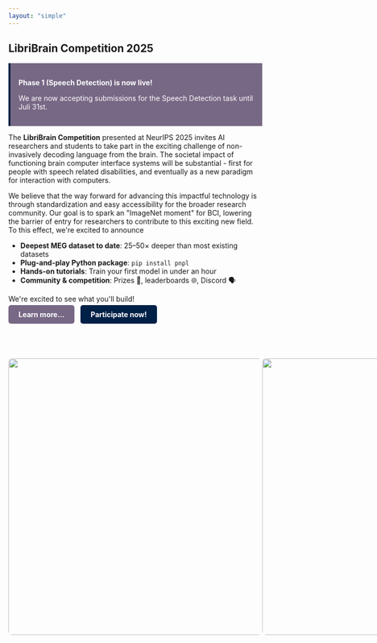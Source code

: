 ```yaml
---
layout: "simple"
---
```

<!-- <p>
  <img src="libribrain-wordmark.png" alt="LibriBrain Wordmark" width="400"/>
</p> -->

## LibriBrain Competition 2025


<div role="alert"
     style="
       background-color: #776885;
       border-left: 4px solid #002147;
       color:rgb(255, 255, 255);
       padding: 1rem;">
  <p style="font-weight: 700;">Phase 1 (Speech Detection) is now live!</p>
  <p>We are now accepting submissions for the Speech Detection task until Juli 31st.</p>
</div>




The **LibriBrain Competition** presented at NeurIPS 2025 invites AI researchers and students to take part in the exciting challenge of non-invasively decoding language from the brain. The societal impact of functioning brain computer interface systems will be substantial - first for people with speech related disabilities, and eventually as a new paradigm for interaction with computers.

We believe that the way forward for advancing this impactful technology is through standardization and easy accessibility for the broader research community. Our goal is to spark an "ImageNet moment" for BCI, lowering the barrier of entry for researchers to contribute to this exciting new field. To this effect, we're excited to announce
- **Deepest MEG dataset to date**: 25–50× deeper than most existing datasets
- **Plug-and-play Python package**: `pip install pnpl`
- **Hands-on tutorials**: Train your first model in under an hour
- **Community & competition**: Prizes 🎁, leaderboards 🌐, Discord 🗣️

We're excited to see what you'll build!

<div>
  <a href="https://neural-processing-lab.github.io/2025-libribrain-competition/tracks/" style="background-color:#776885;color:white;padding:10px 20px;border-radius:5px;text-decoration:none;font-weight:bold;">Learn more...</a>
  &nbsp;
  <a href="https://neural-processing-lab.github.io/2025-libribrain-competition/participate/" style="background-color:#002147;color:white;padding:10px 20px;border-radius:5px;text-decoration:none;font-weight:bold;">Participate now!</a>
</div>

<br><br><br>

<div style="display: flex; justify-content: space-between;">

  <img src="images/sherlock2.gif" style="width: 550px; height: 350px: cover; border-radius: 8px; display: block; margin: auto;"/>

  <img src="images/sherlock1.gif" style="width: 550px; height: 350px: cover; border-radius: 8px; display: block; margin: auto;"/>

</div>